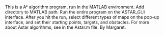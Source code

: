 This is a A* algorithm program, run in the MATLAB environment. Add directory to MATLAB path. Run the entire program on the ASTAR_GUI interface.
After you hit the run, select different types of maps on the pop-up interface, and set their starting points, targets, and obstacles.
For more about Astar algorithms, see in the Astar.m file.
By Margaret.